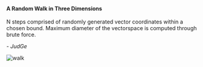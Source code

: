 <h4>A Random Walk in Three Dimensions</h4>

N steps comprised of randomly generated vector coordinates within a chosen bound.
Maximum diameter of the vectorspace is computed through brute force. 

<i>- JudGe</i>

![walk](https://user-images.githubusercontent.com/39850866/52183063-280bfb00-27d2-11e9-9fb1-c0cff53f267f.png)
